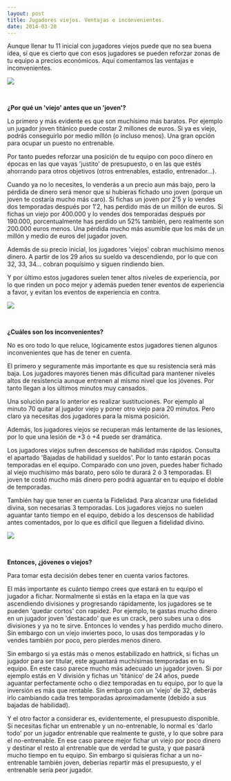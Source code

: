 ```yaml
---
layout: post
title: Jugadores viejos. Ventajas e inconvenientes.
date: 2014-03-28
---
```


Aunque llenar tu 11 inicial con jugadores viejos puede que no sea buena idea, sí que es cierto que con esos jugadores se pueden reforzar zonas de tu equipo a precios económicos. Aquí comentamos las ventajas e inconvenientes.

![](http://i.imgur.com/5bOiq4D.jpg)

 

**¿Por qué un 'viejo' antes que un 'joven'?**

Lo primero y más evidente es que son muchísimo más baratos. Por ejemplo un jugador joven titánico puede costar 2 millones de euros. Si ya es viejo, podrás conseguirlo por medio millón (o incluso menos). Una gran opción para ocupar un puesto no entrenable.

Por tanto puedes reforzar una posición de tu equipo con poco dinero en épocas en las que vayas 'justito' de presupuesto, o en las que estés ahorrando para otros objetivos (otros entrenables, estadio, entrenador...).

Cuando ya no lo necesites, lo venderás a un precio aun más bajo, pero la pérdida de dinero será menor que si hubieras fichado uno joven (porque un joven te costaría mucho más caro). Si fichas un joven por 2'5 y lo vendes dos temporadas después por 1'2, has perdido más de un millón de euros. Si fichas un viejo por 400.000 y lo vendes dos temporadas después por 190.000, porcentualmente has perdido un 52% también, pero realmente son 200.000 euros menos. Una pérdida mucho más asumible que los más de un millón y medio de euros del jugador joven.

Además de su precio inicial, los jugadores 'viejos' cobran muchísimo menos dinero. A partir de los 29 años su sueldo va descendiendo, por lo que con 32, 33, 34... cobran poquísimo y siguen rindiendo bien.

Y por último estos jugadores suelen tener altos niveles de experiencia, por lo que rinden un poco mejor y además pueden tener eventos de experiencia a favor, y evitan los eventos de experiencia en contra.

![](http://i.imgur.com/2CKKTUr.jpg)

 

**¿Cuáles son los inconvenientes?**

No es oro todo lo que reluce, lógicamente estos jugadores tienen algunos inconvenientes que has de tener en cuenta.

El primero y seguramente más importante es que su resistencia será más baja. Los jugadores mayores tienen más dificultad para mantener niveles altos de resistencia aunque entrenen al mismo nivel que los jóvenes. Por tanto llegan a los últimos minutos muy cansados.

Una solución para lo anterior es realizar sustituciones. Por ejemplo al minuto 70 quitar al jugador viejo y poner otro viejo para 20 minutos. Pero claro ya necesitas dos jugadores para la misma posición.

Además, los jugadores viejos se recuperan más lentamente de las lesiones, por lo que una lesión de +3 ó +4 puede ser dramática.

Los jugadores viejos sufren descensos de habilidad más rápidos. Consulta el apartado 'Bajadas de habilidad y sueldos'. Por lo tanto estarán pocas temporadas en el equipo. Comparado con uno joven, puedes haber fichado al viejo muchísimo más barato, pero sólo te durará 2 ó 3 temporadas. El joven te costó mucho más dinero pero podrá aguantar en tu equipo el doble de temporadas.

También hay que tener en cuenta la Fidelidad. Para alcanzar una fidelidad divina, son necesarias 3 temporadas. Los jugadores viejos no suelen aguantar tanto tiempo en el equipo, debido a los descensos de habilidad antes comentados, por lo que es difícil que lleguen a fidelidad divino.

![](http://i.imgur.com/OFFYs1S.gif)

 

**Entonces, ¿jóvenes o viejos?**

Para tomar esta decisión debes tener en cuenta varios factores.

El más importante es cuánto tiempo crees que estará en tu equipo el jugador a fichar. Normalmente si estás en la etapa en la que vas ascendiendo divisiones y progresando rápidamente, los jugadores se te pueden 'quedar cortos' con rapidez. Por ejemplo, te gastas mucho dinero en un jugador joven 'destacado' que es un crack, pero subes una o dos divisiones y ya no te sirve. Entonces lo vendes y has perdido mucho dinero. Sin embargo con un viejo inviertes poco, lo usas dos temporadas y lo vendes también por poco, pero pierdes menos dinero.

Sin embargo si ya estás más o menos estabilizado en hattrick, si fichas un jugador para ser titular, este aguantará muchísimas temporadas en tu equipo. En este caso parece mucho más adecuado un jugador joven. Si por ejemplo estás en V división y fichas un 'titánico' de 24 años, puede aguantar perfectamente ocho o diez temporadas en tu equipo, por lo que la inversión es más que rentable. Sin embargo con un 'viejo' de 32, deberás irlo cambiando cada tres temporadas aproximadamente (debido a sus bajadas de habilidad).

Y el otro factor a considerar es, evidentemente, el presupuesto disponible. Si necesitas fichar un entrenable y un no-entrenable, lo normal es 'darlo todo' por un jugador entrenable que realmente te guste, y lo que sobre para el no-entrenable. En ese caso parece mejor fichar un viejo por poco dinero y destinar el resto al entrenable que de verdad te gusta, y que pasará mucho tiempo en tu equipo. Sin embargo si quisieras fichar a un no-entrenable también joven, deberías repartir más el presupuesto, y el entrenable sería peor jugador.
